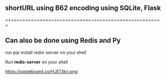 ## shortURL using B62 encoding using SQLite, Flask 

=======================================================

## Can also be done using Redis and Py

run pip install redis-server on your shell

Run **redis-server** on your shell

https://pasteboard.co/HJE13ko.png